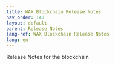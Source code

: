 ```yaml
---
title: WAX Blockchain Release Notes
nav_order: 140
layout: default
parent: Release Notes
lang-ref: WAX Blockchain Release Notes
lang: en
---
```


Release Notes for the blockchain